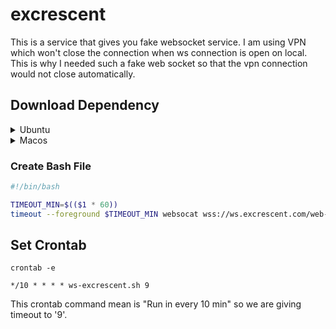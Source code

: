 # excrescent
This is a service that gives you fake websocket service.
I am using VPN which won't close the connection when ws connection is open on local. 
This is why I needed such a fake web socket so that the vpn connection would not close automatically.

## Download Dependency

<details>
<summary>Ubuntu</summary>

````console
sudo wget -qO /usr/local/bin/websocat https://github.com/vi/websocat/releases/latest/download/websocat.x86_64-unknown-linux-musl
````

````console
sudo chmod a+x /usr/local/bin/websocat
````

````console
websocat --version
````
</details>

<details>
<summary>Macos</summary>

````console
brew install websocat
````

````console
brew install coreutils
````
coreutils for `timeout` command.

</details>

### Create Bash File

````bash
#!/bin/bash

TIMEOUT_MIN=$(($1 * 60))
timeout --foreground $TIMEOUT_MIN websocat wss://ws.excrescent.com/web-socket
````

## Set Crontab

````
crontab -e
````

````console
*/10 * * * * ws-excrescent.sh 9
````

This crontab command mean is "Run in every 10 min" so we are giving timeout to '9'.
